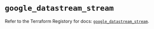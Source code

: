 # `google_datastream_stream`

Refer to the Terraform Registory for docs: [`google_datastream_stream`](https://registry.terraform.io/providers/hashicorp/google/4.74.0/docs/resources/datastream_stream).
